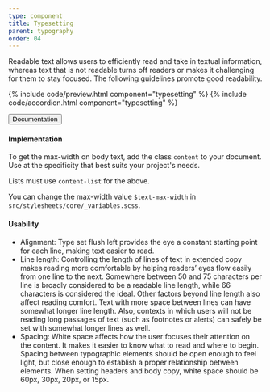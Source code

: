 ```yaml
---
type: component
title: Typesetting
parent: typography
order: 04
---
```


<!-- Typsetting section begin -->

<p>Readable text allows users to efficiently read and take in textual information, whereas text that is not readable turns off readers or makes it challenging for them to stay focused. The following guidelines promote good readability.</p>

{% include code/preview.html component="typesetting" %}
{% include code/accordion.html component="typesetting" %}
<div class="accordion-bordered accordion-docs">
  <button class="button-unstyled accordion-button"
      aria-expanded="true" aria-controls="typesetting-docs">
    Documentation
  </button>
  <div id="typesetting-docs" class="accordion-content">
    <h4 class="heading">Implementation</h4>
    <p>To get the max-width on body text, add the class <code>content</code> to your document. Use at the specificity that best suits your project's needs.</p>
    <p>Lists must use <code>content-list</code> for the above.</p>
    <p>You can change the max-width value <code>$text-max-width</code> in <code>src/stylesheets/core/<wbr>_variables.scss</code>.</p>
    <h4 class="heading">Usability</h4>
    <ul class="content-list">
      <li>Alignment: Type set flush left provides the eye a constant starting point for each line, making text easier to read.</li>
      <li>Line length: Controlling the length of lines of text in extended copy makes reading more comfortable by helping readers’ eyes flow easily from one line to the next. Somewhere between 50 and 75 characters per line is broadly considered to be a readable line length, while 66 characters is considered the ideal. Other factors beyond line length also affect reading comfort. Text with more space between lines can have somewhat longer line length. Also, contexts in which users will not be reading long passages of text (such as footnotes or alerts) can safely be set with somewhat longer lines as well.</li>
      <li>Spacing: White space affects how the user focuses their attention on the content. It makes it easier to know what to read and where to begin. Spacing between typographic elements should be open enough to feel light, but close enough to establish a proper relationship between elements. When setting headers and body copy, white space should be 60px, 30px, 20px, or 15px.</li>
    </ul>
  </div>
</div>
